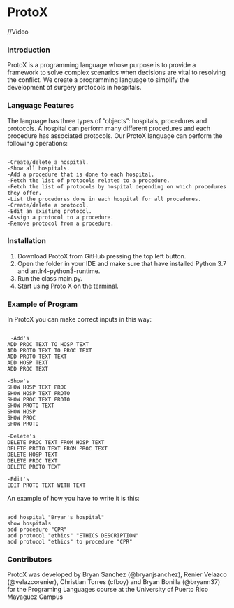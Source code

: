 # ProtoX

//Video

### Introduction

ProtoX is a programming language whose purpose is to provide a framework to solve complex scenarios when decisions are vital to resolving the conflict. We create a programming language to simplify the development of surgery protocols in hospitals.

### Language Features

The language has three types of “objects”: hospitals, procedures and protocols. A hospital can perform many different procedures and each procedure has associated protocols. Our ProtoX language can perform the following operations:


```language

-Create/delete a hospital.
-Show all hospitals.
-Add a procedure that is done to each hospital.
-Fetch the list of protocols related to a procedure.
-Fetch the list of protocols by hospital depending on which procedures they offer.
-List the procedures done in each hospital for all procedures.
-Create/delete a protocol.
-Edit an existing protocol.
-Assign a protocol to a procedure.
-Remove protocol from a procedure.

```
### Installation

1. Download ProtoX from GitHub pressing the top left button.
2. Open the folder in your IDE and make sure that have installed Python 3.7 and antlr4-python3-runtime.
3. Run the class main.py.
4. Start using Proto X on the terminal.

### Example of Program

In ProtoX you can make correct inputs in this way:

```example of program

 -Add's
ADD PROC TEXT TO HOSP TEXT
ADD PROTO TEXT TO PROC TEXT
ADD PROTO TEXT TEXT
ADD HOSP TEXT
ADD PROC TEXT

-Show's
SHOW HOSP TEXT PROC
SHOW HOSP TEXT PROTO
SHOW PROC TEXT PROTO
SHOW PROTO TEXT
SHOW HOSP
SHOW PROC
SHOW PROTO

-Delete's
DELETE PROC TEXT FROM HOSP TEXT
DELETE PROTO TEXT FROM PROC TEXT
DELETE HOSP TEXT
DELETE PROC TEXT
DELETE PROTO TEXT

-Edit's
EDIT PROTO TEXT WITH TEXT

```

An example of how you have to write it is this:

```Example

add hospital "Bryan's hospital"
show hospitals
add procedure "CPR"
add protocol "ethics" "ETHICS DESCRIPTION"
add protocol "ethics" to procedure "CPR"

```

### Contributors

ProtoX was developed by Bryan Sanchez (@bryanjsanchez), Renier Velazco (@velazcorenier), Christian Torres (cfboy) and Bryan Bonilla (@bryann37) for the Programing Languages course at the University of Puerto Rico Mayaguez Campus
